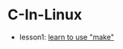 # C-In-Linux
- lesson1: [learn to use "make"]("https://github.com/jvxiao/C-In-Linux/tree/master/Lesson1-use-Make")
